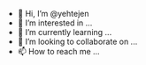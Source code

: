 - 👋 Hi, I’m @yehtejen
- 👀 I’m interested in ...
- 🌱 I’m currently learning ...
- 💞️ I’m looking to collaborate on ...
- 📫 How to reach me ...

<!---
yehtejen/yehtejen is a ✨ special ✨ repository because its `README.md` (this file) appears on your GitHub profile.
You can click the Preview link to take a look at your changes.
--->
